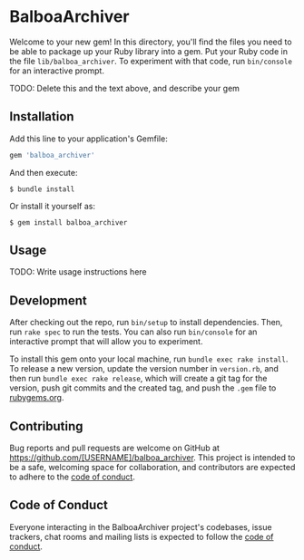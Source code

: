 # BalboaArchiver

Welcome to your new gem! In this directory, you'll find the files you need to be able to package up your Ruby library into a gem. Put your Ruby code in the file `lib/balboa_archiver`. To experiment with that code, run `bin/console` for an interactive prompt.

TODO: Delete this and the text above, and describe your gem

## Installation

Add this line to your application's Gemfile:

```ruby
gem 'balboa_archiver'
```

And then execute:

    $ bundle install

Or install it yourself as:

    $ gem install balboa_archiver

## Usage

TODO: Write usage instructions here

## Development

After checking out the repo, run `bin/setup` to install dependencies. Then, run `rake spec` to run the tests. You can also run `bin/console` for an interactive prompt that will allow you to experiment.

To install this gem onto your local machine, run `bundle exec rake install`. To release a new version, update the version number in `version.rb`, and then run `bundle exec rake release`, which will create a git tag for the version, push git commits and the created tag, and push the `.gem` file to [rubygems.org](https://rubygems.org).

## Contributing

Bug reports and pull requests are welcome on GitHub at https://github.com/[USERNAME]/balboa_archiver. This project is intended to be a safe, welcoming space for collaboration, and contributors are expected to adhere to the [code of conduct](https://github.com/[USERNAME]/balboa_archiver/blob/master/CODE_OF_CONDUCT.md).

## Code of Conduct

Everyone interacting in the BalboaArchiver project's codebases, issue trackers, chat rooms and mailing lists is expected to follow the [code of conduct](https://github.com/[USERNAME]/balboa_archiver/blob/master/CODE_OF_CONDUCT.md).
